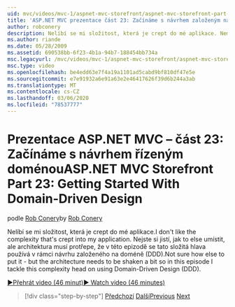 ```yaml
---
uid: mvc/videos/mvc-1/aspnet-mvc-storefront/aspnet-mvc-storefront-part-23-getting-started-with-domain-driven-design
title: 'ASP.NET MVC prezentace část 23: Začínáme s návrhem založeným na doménách | Microsoft Docs'
author: robconery
description: Nelíbí se mi složitost, která je crept do mé aplikace. Nemusíte si Pojisti, jak ho umístit, ale architektura musí v této epizodě protřepe bit...
ms.author: riande
ms.date: 05/28/2009
ms.assetid: 690538bb-6f23-4b1a-94b7-188454bb734a
msc.legacyurl: /mvc/videos/mvc-1/aspnet-mvc-storefront/aspnet-mvc-storefront-part-23-getting-started-with-domain-driven-design
msc.type: video
ms.openlocfilehash: be4edd63e7f4a19a1101ad5cabd9bf810df47e5e
ms.sourcegitcommit: e7e91932a6e91a63e2e46417626f39d6b244a3ab
ms.translationtype: MT
ms.contentlocale: cs-CZ
ms.lasthandoff: 03/06/2020
ms.locfileid: "78537777"
---
```

# <a name="aspnet-mvc-storefront-part-23-getting-started-with-domain-driven-design"></a><span data-ttu-id="9b5c1-104">Prezentace ASP.NET MVC – část 23: Začínáme s návrhem řízeným doménou</span><span class="sxs-lookup"><span data-stu-id="9b5c1-104">ASP.NET MVC Storefront Part 23: Getting Started With Domain-Driven Design</span></span>

<span data-ttu-id="9b5c1-105">podle [Rob Conery](https://github.com/robconery)</span><span class="sxs-lookup"><span data-stu-id="9b5c1-105">by [Rob Conery](https://github.com/robconery)</span></span>

<span data-ttu-id="9b5c1-106">Nelíbí se mi složitost, která je crept do mé aplikace.</span><span class="sxs-lookup"><span data-stu-id="9b5c1-106">I don't like the complexity that's crept into my application.</span></span> <span data-ttu-id="9b5c1-107">Nejste si jistí, jak to else umístit, ale architektura musí protřepe, že v této epizodě se tato složitá hlava používá v rámci návrhu založeného na doméně (DDD).</span><span class="sxs-lookup"><span data-stu-id="9b5c1-107">Not sure how else to put it - but the architecture needs to be shaken a bit so in this episode I tackle this complexity head on using Domain-Driven Design (DDD).</span></span>

[<span data-ttu-id="9b5c1-108">&#9654;Přehrát video (46 minut)</span><span class="sxs-lookup"><span data-stu-id="9b5c1-108">&#9654; Watch video (46 minutes)</span></span>](https://channel9.msdn.com/Blogs/ASP-NET-Site-Videos/aspnet-mvc-storefront-part-23-getting-started-with-domain-driven-design)

> [!div class="step-by-step"]
> <span data-ttu-id="9b5c1-109">[Předchozí](aspnet-mvc-storefront-part-22-restructuring-rerouting-and-paypal.md)
> [Další](aspnet-mvc-storefront-part-24-finis.md)</span><span class="sxs-lookup"><span data-stu-id="9b5c1-109">[Previous](aspnet-mvc-storefront-part-22-restructuring-rerouting-and-paypal.md)
[Next](aspnet-mvc-storefront-part-24-finis.md)</span></span>
